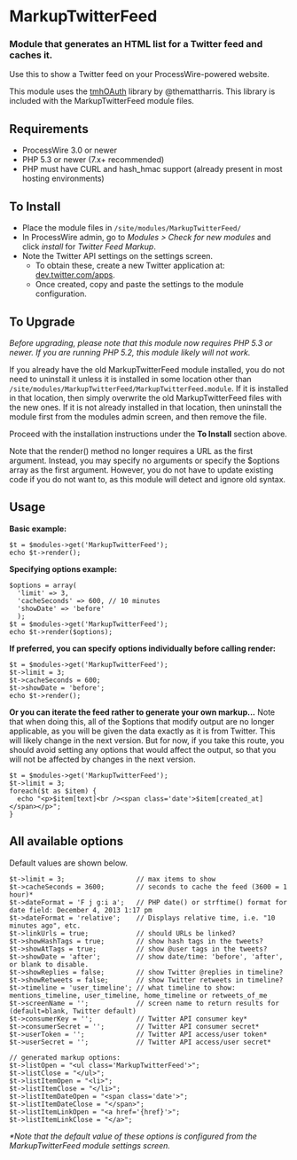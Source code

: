 # MarkupTwitterFeed

### Module that generates an HTML list for a Twitter feed and caches it. 

Use this to show a Twitter feed on your ProcessWire-powered website. 

This module uses the [tmhOAuth](https://github.com/themattharris/tmhOAuth) library by @themattharris.
This library is included with the MarkupTwitterFeed module files.

## Requirements

- ProcessWire 3.0 or newer
- PHP 5.3 or newer (7.x+ recommended)
- PHP must have CURL and hash_hmac support (already present in most hosting environments)

## To Install

- Place the module files in `/site/modules/MarkupTwitterFeed/`
- In ProcessWire admin, go to *Modules > Check for new modules* and click *install* for *Twitter Feed Markup*.
- Note the Twitter API settings on the settings screen.
   - To obtain these, create a new Twitter application at: [dev.twitter.com/apps](https://dev.twitter.com/apps).
   - Once created, copy and paste the settings to the module configuration.

## To Upgrade

*Before upgrading, please note that this module now requires PHP 5.3 or newer. If you are running PHP 5.2,
this module likely will not work.* 

If you already have the old MarkupTwitterFeed module installed, you do not need to uninstall it unless
it is installed in some location other than `/site/modules/MarkupTwitterFeed/MarkupTwitterFeed.module`.
If it is installed in that location, then simply overwrite the old MarkupTwitterFeed files with the new
ones. If it is not already installed in that location, then uninstall the module first from the modules
admin screen, and then remove the file. 

Proceed with the installation instructions under the **To Install** section above. 

Note that the render() method no longer requires a URL as the first argument. Instead, you may specify
no arguments or specify the $options array as the first argument. However, you do not have to update 
existing code if you do not want to, as this module will detect and ignore old syntax.

## Usage

**Basic example:**
```
$t = $modules->get('MarkupTwitterFeed'); 
echo $t->render(); 
```

**Specifying options example:**
```
$options = array(
  'limit' => 3, 
  'cacheSeconds' => 600, // 10 minutes
  'showDate' => 'before'
  ); 
$t = $modules->get('MarkupTwitterFeed'); 
echo $t->render($options);
```

**If preferred, you can specify options individually before calling render:**
```
$t = $modules->get('MarkupTwitterFeed'); 
$t->limit = 3; 
$t->cacheSeconds = 600; 
$t->showDate = 'before';
echo $t->render();
```

**Or you can iterate the feed rather to generate your own markup...**
Note that when doing this, all of the $options that modify output are no longer applicable, 
as you will be given the data exactly as it is from Twitter. This will likely change in the
next version. But for now, if you take this route, you should avoid setting any options that
would affect the output, so that you will not be affected by changes in the next version.
```
$t = $modules->get('MarkupTwitterFeed');
$t->limit = 3; 
foreach($t as $item) {
  echo "<p>$item[text]<br /><span class='date'>$item[created_at]</span></p>";
}
```

## All available options

Default values are shown below. 

```
$t->limit = 3;                  // max items to show
$t->cacheSeconds = 3600;        // seconds to cache the feed (3600 = 1 hour)*
$t->dateFormat = 'F j g:i a';   // PHP date() or strftime() format for date field: December 4, 2013 1:17 pm
$t->dateFormat = 'relative';	// Displays relative time, i.e. "10 minutes ago", etc. 
$t->linkUrls = true;            // should URLs be linked?
$t->showHashTags = true;        // show hash tags in the tweets?
$t->showAtTags = true;          // show @user tags in the tweets?
$t->showDate = 'after';         // show date/time: 'before', 'after', or blank to disable.
$t->showReplies = false;        // show Twitter @replies in timeline?
$t->showRetweets = false;       // show Twitter retweets in timeline?
$t->timeline = 'user_timeline'; // what timeline to show: mentions_timeline, user_timeline, home_timeline or retweets_of_me
$t->screenName = '';            // screen name to return results for (default=blank, Twitter default)
$t->consumerKey = '';           // Twitter API consumer key*
$t->consumerSecret = '';        // Twitter API consumer secret*
$t->userToken = '';             // Twitter API access/user token*
$t->userSecret = '';            // Twitter API access/user secret*

// generated markup options:
$t->listOpen = "<ul class='MarkupTwitterFeed'>";
$t->listClose = "</ul>";
$t->listItemOpen = "<li>";
$t->listItemClose = "</li>";
$t->listItemDateOpen = "<span class='date'>";
$t->listItemDateClose = "</span>";
$t->listItemLinkOpen = "<a href='{href}'>";
$t->listItemLinkClose = "</a>";
```

*\*Note that the default value of these options is configured from the MarkupTwitterFeed module settings screen.*

